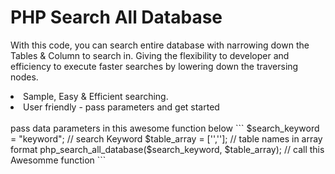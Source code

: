 # PHP Search All Database
With this code, you can search entire database with narrowing down the Tables &amp; Column to search in. Giving the flexibility to developer and efficiency to execute faster searches by lowering down the traversing nodes.<br/>
<li>Sample, Easy & Efficient searching.</li>
<li>User friendly - pass parameters and get started</li>
<br>
pass data parameters in this awesome function below
```
$search_keyword = "keyword";                            // search Keyword
$table_array = ['',''];                                 // table names in array format
php_search_all_database($search_keyword, $table_array); // call this Awesomme function
```
